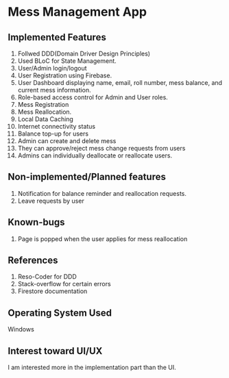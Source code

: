 # Mess Management App

## Implemented Features
1. Follwed DDD(Domain Driver Design Principles)
2. Used BLoC for State Management.
3. User/Admin login/logout
4. User Registration using Firebase.
5. User Dashboard displaying name, email, roll number, mess balance, and current mess information.
6. Role-based access control for Admin and User roles.
7. Mess Registration
8. Mess Reallocation.
9. Local Data Caching
10. Internet connectivity status
11. Balance top-up for users
12. Admin can create and delete mess
13. They can approve/reject mess change requests from users
14. Admins can individually deallocate or reallocate users. 


## Non-implemented/Planned features
1. Notification for balance reminder and reallocation requests.
2. Leave requests by user

## Known-bugs
1. Page is popped when the user applies for mess reallocation

## References
1. Reso-Coder for DDD
2. Stack-overflow for certain errors
3. Firestore documentation

## Operating System Used
Windows

## Interest toward UI/UX
I am interested more in the implementation part than the UI.

